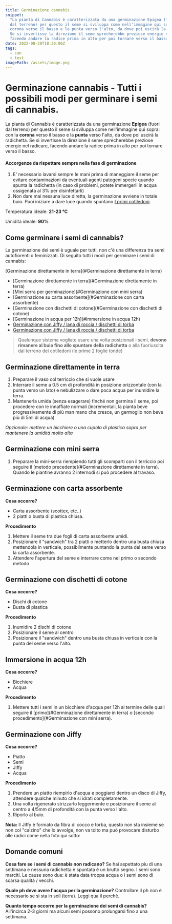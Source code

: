 ```yaml
---
title: Germinazione cannabis
snippet:
  "La pianta di Cannabis è caratterizzata da una germinazione Epigea (fuori
  dal terreno) per questo il seme si sviluppa come nell'immagine qui sopra: con la
  corona verso il basso e la punta verso l'alto, da dove poi uscirà la radichetta.
  Se si invertisse la direzione il seme sprecherebbe preziose energie nel radicare,
  facendo andare la radice prima in alto per poi tornare verso il basso."
date: 2022-08-20T18:30:00Z
tags:
  - can
  - test
imagePath: /assets/image.png
---
```


# Germinazione cannabis - Tutti i possibili modi per germinare i semi di cannabis.

La pianta di Cannabis è caratterizzata da una germinazione **Epigea** (fuori dal terreno) per questo il seme si sviluppa come nell'immagine qui sopra: con la **corona** verso il basso e la **punta** verso l'alto, da dove poi uscirà la radichetta. Se si invertisse la direzione il seme sprecherebbe preziose energie nel radicare, facendo andare la radice prima in alto per poi tornare verso il basso.

#### Accorgenze da rispettare sempre nella fase di germinazione

1. E' necessario lavarsi sempre le mani prima di maneggiare il seme per evitare contaminazioni da eventuali agenti patogeni specie quando spunta la radichetta (in caso di problemi, potete immergerli in acqua ossigenata al 3% per disinfettarli)
2. Non dare mai nessuna luce diretta, la germinazione avviene in totale buio. Puoi iniziare a dare luce quando spuntano [I primi cotiledoni]().

Temperatura ideale: **21-23 °C**

Umidità ideale: **90%**

## Come germinare i semi di cannabis?

La germinazione dei semi è uguale per tutti, non c'è una differenza tra semi autofiorenti o feminizzati. Di seguito tutti i modi per germinare i semi di cannabis:

[Germinazione direttamente in terra](#Germinazione direttamente in terra)

- [Germinazione direttamente in terra](#Germinazione direttamente in terra)
- [Mini serra per germinazione](#Germinazione con mini serra)
- [Germinazione su carta assorbente](#Germinazione con carta assorbente)
- [Germinazione con dischetti di cotone](#Germinazione con dischetti di cotone)
- [Germinazione in acqua per 12h](#Immersione in acqua 12h)
- [Germinazione con Jiffy / lana di roccia / dischetti di torba](#)
- [Germinazione con Jiffy / lana di roccia / dischetti di torba](#d)

> Qualunque sistema vogliate usare una volta posizionati i semi, **devono rimanere al buio fino allo spuntare della radichetta** o alla fuoriuscita dal terreno dei cotiledoni (le prime 2 foglie tonde)

## Germinazione direttamente in terra

1. Preparare il vaso col terriccio che si vuole usare
2. Interrare il seme a 0.5 cm di profondità in posizione orizzontale (con la punta verso un lato) e nebulizzare o dare poca acqua per inumidire la terra.
3. Mantenerla umida (senza esagerare) finché non germina il seme, poi procedere con le innaffiate normali (incrementali, la pianta beve progressivamente di più man mano che cresce, un germoglio non beve più di 5ml di acqua)

_Opzionale: mettere un bicchiere o una cupola di plastica sopra per mantenere la umidità molto alta_

## Germinazione con mini serra

1. Preparare la mini-serra riempiendo tutti gli scomparti con il terriccio poi seguire il [metodo precedente](#Germinazione direttamente in terra). Quando le piantine avranno 2 internodi si può procedere al travaso.

## Germinazione con carta assorbente

**Cosa occorre?**

- Carta assorbente (scottex, etc..)
- 2 piatti o busta di plastica chiusa.

**Procedimento**

1. Mettere il seme tra due fogli di carta assorbente umidi.
2. Posizionare il "sandwich" tra 2 piatti o metterlo dentro una busta chiusa mettendola in verticale, possibilmente puntando la punta del seme verso la carta assorbente.
3. Attendere l'apertura del seme e interrare come nel primo o secondo metodo

## Germinazione con dischetti di cotone

**Cosa occorre?**

- Dischi di cotone
- Busta di plastica

**Procedimento**

1. Inumidire 2 dischi di cotone
2. Posizionare il seme al centro
3. Posizionare il "sandwich" dentro una busta chiusa in verticale con la punta del seme verso l'alto.

## Immersione in acqua 12h

**Cosa occorre?**

- Bicchiere
- Acqua

**Procedimento**

1. Mettere tutti i semi in un bicchiere d'acqua per 12h al termine delle quali seguire il [primo](#Germinazione direttamente in terra) o [secondo procedimento](#Germinazione con mini serra).

## Germinazione con Jiffy

**Cosa occorre?**

- Piatto
- Semi
- Jiffy
- Acqua

**Procedimento**

1. Prendere un piatto riempirlo d'acqua e poggiarci dentro un disco di Jiffy, attendere qualche minuto che si idrati completamente.
2. Una volta rigenerato strizzarlo leggermente e posizionare il seme al centro a 4/5mm di profondità con la punta verso l'alto.
3. Riporlo al buio.

**Nota:** ll Jiffy è formato da fibra di cocco e torba, questo non sta insieme se non col "calzino" che lo avvolge, non va tolto ma può provocare disturbo alle radici come nella foto qui sotto:

## Domande comuni

**Cosa fare se i semi di cannabis non radicano?** Se hai aspettato piu di una settimana e nessuna radichetta è spuntata è un brutto segno. I semi sono marciti. Le cause sono due: è stata data troppa acqua o i semi sono di scarsa qualità / vecchi.

**Quale ph deve avere l'acqua per la germinazione?** Controllare il ph non è necessario se si sta in soil (terra). Leggi qua il perchè.

**Quanto tempo occorre per la germinazione dei semi di cannabis?** All'incirca 2-3 giorni ma alcuni semi possono prolungarsi fino a una settimana.
